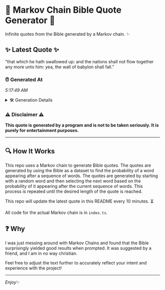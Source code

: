 # 📖 Markov Chain Bible Quote Generator 📖

Infinite quotes from the Bible generated by a Markov chain. ✨

## ✨ Latest Quote ✨
"that which he hath swallowed up: and the nations shall not flow together any more unto him: yea, the wall of babylon shall fall."

### ⏰ Generated At
*5:17:49 AM*

<details>
    <summary>🛠️ Generation Details</summary>
    <p>
        <strong>🌱 Seed:</strong> that<br>
        <strong>🔄 Iterations:</strong> 23<br>
        <strong>📜 Context History:</strong><br>[ that ]: which<br>[ that, which ]: he<br>[ that, which, he ]: hath<br>[ that, which, he, hath ]: swallowed<br>[ that, which, he, hath, swallowed ]: up:<br>[ that, which, he, hath, swallowed, up: ]: and<br>[ which, he, hath, swallowed, up:, and ]: the<br>[ he, hath, swallowed, up:, and, the ]: nations<br>[ hath, swallowed, up:, and, the, nations ]: shall<br>[ swallowed, up:, and, the, nations, shall ]: not<br>[ up:, and, the, nations, shall, not ]: flow<br>[ and, the, nations, shall, not, flow ]: together<br>[ the, nations, shall, not, flow, together ]: any<br>[ nations, shall, not, flow, together, any ]: more<br>[ shall, not, flow, together, any, more ]: unto<br>[ not, flow, together, any, more, unto ]: him:<br>[ flow, together, any, more, unto, him: ]: yea,<br>[ together, any, more, unto, him:, yea, ]: the<br>[ any, more, unto, him:, yea,, the ]: wall<br>[ more, unto, him:, yea,, the, wall ]: of<br>[ unto, him:, yea,, the, wall, of ]: babylon<br>[ him:, yea,, the, wall, of, babylon ]: shall<br>[ yea,, the, wall, of, babylon, shall ]: fall.<br>
    </p>
</details>

### ⚠️ Disclaimer ⚠️
**This quote is generated by a program and is not to be taken seriously. It is purely for entertainment purposes.**

---

## 🔍 How It Works

This repo uses a Markov chain to generate Bible quotes. The quotes are generated by using the Bible as a dataset to find the probability of a word appearing after a sequence of words. The quotes are generated by starting with a random word and then selecting the next word based on the probability of it appearing after the current sequence of words. This process is repeated until the desired length of the quote is reached.

This repo will update the latest quote in this README every 10 minutes. ⏳

All code for the actual Markov chain is in `index.ts`.

## ❓ Why

I was just messing around with Markov Chains and found that the Bible surprisingly yielded good results when prompted. 
It was suggested by a friend, and I am in no way christian.

Feel free to adjust the text further to accurately reflect your intent and experience with the project!

---

*Enjoy*✨
